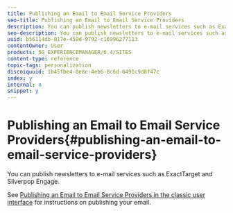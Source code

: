 ```yaml
---
title: Publishing an Email to Email Service Providers
seo-title: Publishing an Email to Email Service Providers
description: You can publish newsletters to e-mail services such as ExactTarget and Silverpop Engage
seo-description: You can publish newsletters to e-mail services such as ExactTarget and Silverpop Engage
uuid: b56114db-817e-459d-9792-c16996277113
contentOwner: User
products: SG_EXPERIENCEMANAGER/6.4/SITES
content-type: reference
topic-tags: personalization
discoiquuid: 1b45fbe4-0e8e-4eb6-8c6d-6491c9d8f47c
index: y
internal: n
snippet: y
---
```


# Publishing an Email to Email Service Providers{#publishing-an-email-to-email-service-providers}

You can publish newsletters to e-mail services such as ExactTarget and Silverpop Engage.

See [Publishing an Email to Email Service Providers in the classic user interface](../../../sites/classic-ui-authoring/using/classic-personalization-campaigns-email-newsletters.md) for instructions on publishing your email.
